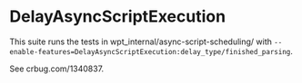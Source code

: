 # DelayAsyncScriptExecution
This suite runs the tests in wpt_internal/async-script-scheduling/ with
`--enable-features=DelayAsyncScriptExecution:delay_type/finished_parsing`.

See crbug.com/1340837.
